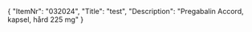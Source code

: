 {
  "ItemNr": "032024",
  "Title": "test",
  "Description": "Pregabalin Accord, kapsel, hård 225 mg"
}